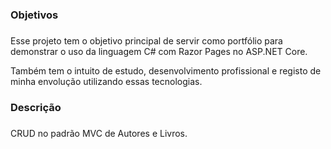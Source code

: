 ### Objetivos <h3>
Esse projeto tem o objetivo principal de servir como portfólio para demonstrar o uso da linguagem C# com Razor Pages no ASP.NET Core.<p>
Também tem o intuito de estudo, desenvolvimento profissional e registo de minha envolução utilizando essas tecnologias.<p>
### Descrição <h3>
CRUD no padrão MVC de Autores e Livros.<p>